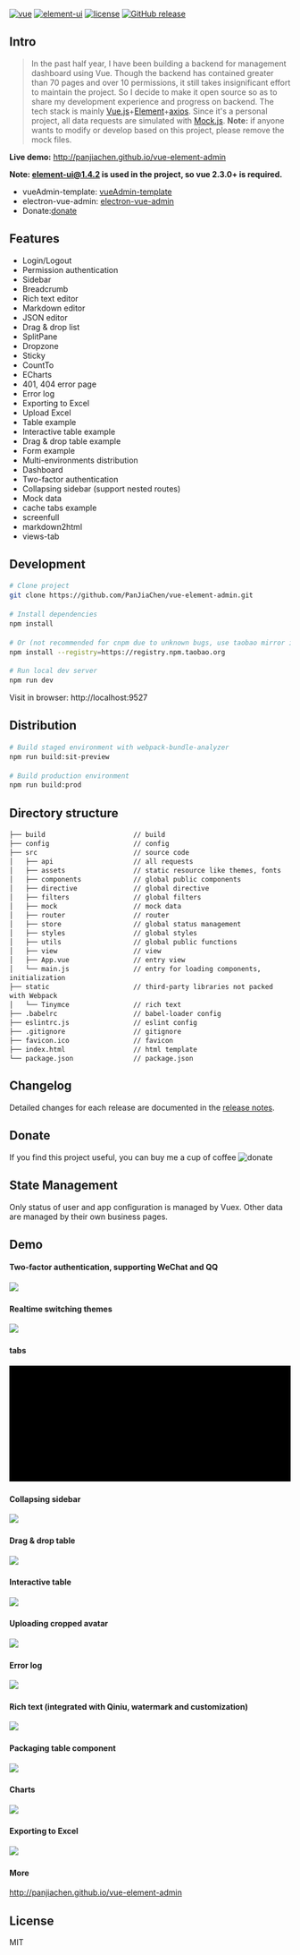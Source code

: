 [![vue](https://img.shields.io/badge/vue-2.4.2-brightgreen.svg)](https://github.com/vuejs/vue)
[![element-ui](https://img.shields.io/badge/element--ui-1.4.2-brightgreen.svg)](https://github.com/ElemeFE/element)
[![license](https://img.shields.io/github/license/mashape/apistatus.svg)](https://github.com/PanJiaChen/vue-element-admin/blob/master/LICENSE)
[![GitHub release](https://img.shields.io/github/release/PanJiaChen/vue-element-admin.svg)]()

## Intro

> In the past half year, I have been building a backend for management dashboard using Vue. Though the backend has contained greater than 70 pages and over 10 permissions, it still takes insignificant effort to maintain the project. So I decide to make it open source so as to share my development experience and progress on backend. The tech stack is mainly [Vue.js](https://github.com/vuejs/vue)+[Element](https://github.com/ElemeFE/element)+[axios](https://github.com/mzabriskie/axios). Since it's a personal project, all data requests are simulated with [Mock.js](https://github.com/nuysoft/Mock). **Note:** if anyone wants to modify or develop based on this project, please remove the mock files.

**Live demo:** http://panjiachen.github.io/vue-element-admin

**Note: element-ui@1.4.2 is used in the project, so vue 2.3.0+ is required.**

 - vueAdmin-template: [vueAdmin-template](https://github.com/PanJiaChen/vueAdmin-template)  
 - electron-vue-admin: [electron-vue-admin](https://github.com/PanJiaChen/electron-vue-admin)
 - Donate:[donate](https://github.com/PanJiaChen/vue-element-admin/blob/master/README-en.md#donate)

## Features

- Login/Logout
- Permission authentication
- Sidebar
- Breadcrumb
- Rich text editor
- Markdown editor
- JSON editor
- Drag & drop list
- SplitPane
- Dropzone
- Sticky
- CountTo
- ECharts
- 401, 404 error page
- Error log
- Exporting to Excel
- Upload Excel
- Table example
- Interactive table example
- Drag & drop table example
- Form example
- Multi-environments distribution
- Dashboard
- Two-factor authentication
- Collapsing sidebar (support nested routes)
- Mock data
- cache tabs example
- screenfull
- markdown2html
- views-tab

## Development

```bash
# Clone project
git clone https://github.com/PanJiaChen/vue-element-admin.git

# Install dependencies
npm install

# Or (not recommended for cnpm due to unknown bugs, use taobao mirror instead)
npm install --registry=https://registry.npm.taobao.org

# Run local dev server
npm run dev
```

Visit in browser: http://localhost:9527

## Distribution

```bash
# Build staged environment with webpack-bundle-analyzer
npm run build:sit-preview

# Build production environment
npm run build:prod
```

## Directory structure

```
├── build                      // build 
├── config                     // config
├── src                        // source code
│   ├── api                    // all requests
│   ├── assets                 // static resource like themes, fonts
│   ├── components             // global public components
│   ├── directive              // global directive
│   ├── filters                // global filters
│   ├── mock                   // mock data
│   ├── router                 // router
│   ├── store                  // global status management
│   ├── styles                 // global styles
│   ├── utils                  // global public functions
│   ├── view                   // view
│   ├── App.vue                // entry view
│   └── main.js                // entry for loading components, initialization
├── static                     // third-party libraries not packed with Webpack
│   └── Tinymce                // rich text
├── .babelrc                   // babel-loader config
├── eslintrc.js                // eslint config
├── .gitignore                 // gitignore
├── favicon.ico                // favicon
├── index.html                 // html template
└── package.json               // package.json
```

## Changelog
Detailed changes for each release are documented in the [release notes](https://github.com/PanJiaChen/vue-element-admin/releases).

## Donate
If you find this project useful, you can buy me a cup of coffee
![donate](https://panjiachen.github.io/donate/donation.png)

## State Management

Only status of user and app configuration is managed by Vuex. Other data are managed by their own business pages.

## Demo

#### Two-factor authentication, supporting WeChat and QQ

![](https://github.com/PanJiaChen/vue-element-admin/blob/master/gifs/2login.gif)

#### Realtime switching themes

![](https://github.com/PanJiaChen/vue-element-admin/blob/master/gifs/theme.gif)

#### tabs

![tabs](https://github.com/PanJiaChen/vue-element-admin/blob/master/gifs/tabs.gif)<br />

#### Collapsing sidebar

![](https://github.com/PanJiaChen/vue-element-admin/blob/master/gifs/leftmenu.gif)

#### Drag & drop table

![](https://github.com/PanJiaChen/vue-element-admin/blob/master/gifs/order.gif)

#### Interactive table

![](https://github.com/PanJiaChen/vue-element-admin/blob/master/gifs/dynamictable.gif)

#### Uploading cropped avatar

![](https://github.com/PanJiaChen/vue-element-admin/blob/master/gifs/uploadAvatar.gif)

#### Error log

![](https://github.com/PanJiaChen/vue-element-admin/blob/master/gifs/errorlog.gif)

#### Rich text (integrated with Qiniu, watermark and customization)

![](https://github.com/PanJiaChen/vue-element-admin/blob/master/gifs/editor.gif)

#### Packaging table component

![](https://github.com/PanJiaChen/vue-element-admin/blob/master/gifs/table.gif)

#### Charts

![](https://github.com/PanJiaChen/vue-element-admin/blob/master/gifs/echarts.gif)

#### Exporting to Excel

![](https://github.com/PanJiaChen/vue-element-admin/blob/master/gifs/excel.png)

#### More

http://panjiachen.github.io/vue-element-admin

## License

MIT
